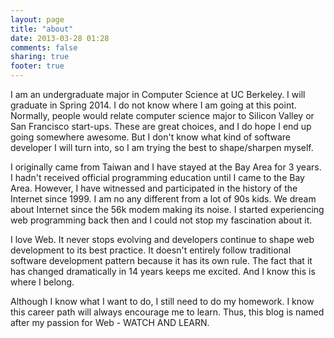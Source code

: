 ```yaml
---
layout: page
title: "about"
date: 2013-03-28 01:28
comments: false
sharing: true
footer: true
---
```

I am an undergraduate major in Computer Science at UC Berkeley. I will graduate in Spring 2014. I do not know where I am going at this point. Normally, people would relate computer science major to Silicon Valley or San Francisco start-ups. These are great choices, and I do hope I end up going somewhere awesome. But I don't know what kind of software developer I will turn into, so I am trying the best to shape/sharpen myself.

I originally came from Taiwan and I have stayed at the Bay Area for 3 years. I hadn't received official programming education until I came to the Bay Area. However, I have witnessed and participated in the history of the Internet since 1999. I am no any different from a lot of 90s kids. We dream about Internet since the 56k modem making its noise. I started experiencing web programming back then and I could not stop my fascination about it.

I love Web. It never stops evolving and developers continue to shape web development to its best practice. It doesn't entirely follow traditional software development pattern because it has its own rule. The fact that it has changed dramatically in 14 years keeps me excited. And I know this is where I belong.

Although I know what I want to do, I still need to do my homework. I know this career path will always encourage me to learn. Thus, this blog is named after my passion for Web - WATCH AND LEARN.